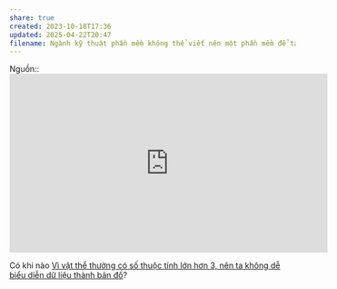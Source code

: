 ```yaml
---
share: true
created: 2023-10-18T17:36
updated: 2025-04-22T20:47
filename: Ngành kỹ thuật phần mềm không thể viết nên một phần mềm để tạo bản thiết kế cho chính ngành của mình
---
```

Nguồn:: <iframe width="560" height="315" src="https://www.youtube.com/embed/Ym9nhVZs89o?si=RKAf0lreRcHztJc6&t=1760" title="YouTube video player" frameborder="0" allow="accelerometer; autoplay; clipboard-write; encrypted-media; gyroscope; picture-in-picture; web-share" referrerpolicy="strict-origin-when-cross-origin" allowfullscreen></iframe>

Có khi nào [Vì vật thể thường có số thuộc tính lớn hơn 3, nên ta không dễ biểu diễn dữ liệu thành bản đồ](../../../Ngh%C4%A9%20v%E1%BB%81%20vi%E1%BB%87c%20ngh%C4%A9/B%E1%BA%A3n%20th%E1%BB%83%20lu%E1%BA%ADn/V%E1%BA%ADt%20th%E1%BB%83/V%C3%AC%20v%E1%BA%ADt%20th%E1%BB%83%20th%C6%B0%E1%BB%9Dng%20c%C3%B3%20s%E1%BB%91%20thu%E1%BB%99c%20t%C3%ADnh%20l%E1%BB%9Bn%20h%C6%A1n%203,%20n%C3%AAn%20ta%20kh%C3%B4ng%20d%E1%BB%85%20bi%E1%BB%83u%20di%E1%BB%85n%20d%E1%BB%AF%20li%E1%BB%87u%20th%C3%A0nh%20b%E1%BA%A3n%20%C4%91%E1%BB%93.md)?